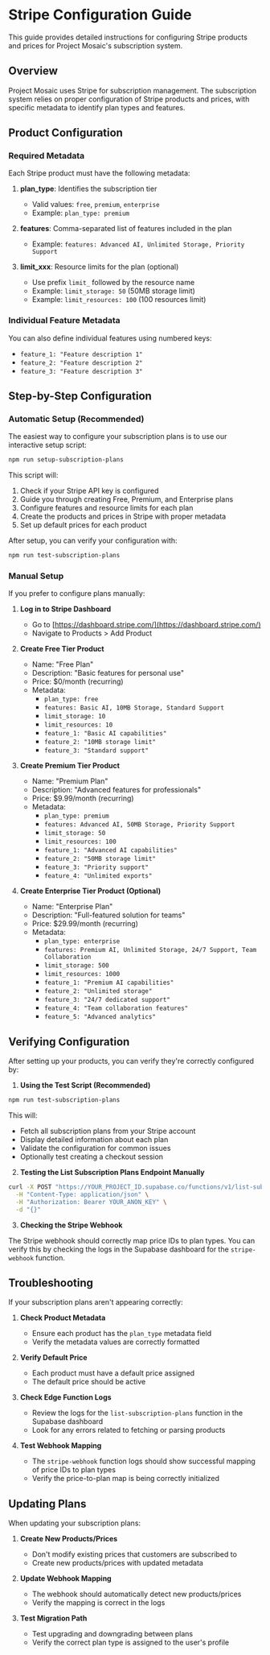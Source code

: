 # Stripe Configuration Guide

This guide provides detailed instructions for configuring Stripe products and prices for Project Mosaic's subscription system.

## Overview

Project Mosaic uses Stripe for subscription management. The subscription system relies on proper configuration of Stripe products and prices, with specific metadata to identify plan types and features.

## Product Configuration

### Required Metadata

Each Stripe product must have the following metadata:

1. **plan_type**: Identifies the subscription tier
   - Valid values: `free`, `premium`, `enterprise`
   - Example: `plan_type: premium`

2. **features**: Comma-separated list of features included in the plan
   - Example: `features: Advanced AI, Unlimited Storage, Priority Support`

3. **limit_xxx**: Resource limits for the plan (optional)
   - Use prefix `limit_` followed by the resource name
   - Example: `limit_storage: 50` (50MB storage limit)
   - Example: `limit_resources: 100` (100 resources limit)

### Individual Feature Metadata

You can also define individual features using numbered keys:

- `feature_1: "Feature description 1"`
- `feature_2: "Feature description 2"`
- `feature_3: "Feature description 3"`

## Step-by-Step Configuration

### Automatic Setup (Recommended)

The easiest way to configure your subscription plans is to use our interactive setup script:

```bash
npm run setup-subscription-plans
```

This script will:
1. Check if your Stripe API key is configured
2. Guide you through creating Free, Premium, and Enterprise plans
3. Configure features and resource limits for each plan
4. Create the products and prices in Stripe with proper metadata
5. Set up default prices for each product

After setup, you can verify your configuration with:

```bash
npm run test-subscription-plans
```

### Manual Setup

If you prefer to configure plans manually:

1. **Log in to Stripe Dashboard**
   - Go to [https://dashboard.stripe.com/](https://dashboard.stripe.com/)
   - Navigate to Products > Add Product

2. **Create Free Tier Product**
   - Name: "Free Plan"
   - Description: "Basic features for personal use"
   - Price: $0/month (recurring)
   - Metadata:
     - `plan_type: free`
     - `features: Basic AI, 10MB Storage, Standard Support`
     - `limit_storage: 10`
     - `limit_resources: 10`
     - `feature_1: "Basic AI capabilities"`
     - `feature_2: "10MB storage limit"`
     - `feature_3: "Standard support"`

3. **Create Premium Tier Product**
   - Name: "Premium Plan"
   - Description: "Advanced features for professionals"
   - Price: $9.99/month (recurring)
   - Metadata:
     - `plan_type: premium`
     - `features: Advanced AI, 50MB Storage, Priority Support`
     - `limit_storage: 50`
     - `limit_resources: 100`
     - `feature_1: "Advanced AI capabilities"`
     - `feature_2: "50MB storage limit"`
     - `feature_3: "Priority support"`
     - `feature_4: "Unlimited exports"`

4. **Create Enterprise Tier Product (Optional)**
   - Name: "Enterprise Plan"
   - Description: "Full-featured solution for teams"
   - Price: $29.99/month (recurring)
   - Metadata:
     - `plan_type: enterprise`
     - `features: Premium AI, Unlimited Storage, 24/7 Support, Team Collaboration`
     - `limit_storage: 500`
     - `limit_resources: 1000`
     - `feature_1: "Premium AI capabilities"`
     - `feature_2: "Unlimited storage"`
     - `feature_3: "24/7 dedicated support"`
     - `feature_4: "Team collaboration features"`
     - `feature_5: "Advanced analytics"`

## Verifying Configuration

After setting up your products, you can verify they're correctly configured by:

1. **Using the Test Script (Recommended)**

```bash
npm run test-subscription-plans
```

This will:
- Fetch all subscription plans from your Stripe account
- Display detailed information about each plan
- Validate the configuration for common issues
- Optionally test creating a checkout session

2. **Testing the List Subscription Plans Endpoint Manually**

```bash
curl -X POST "https://YOUR_PROJECT_ID.supabase.co/functions/v1/list-subscription-plans" \
  -H "Content-Type: application/json" \
  -H "Authorization: Bearer YOUR_ANON_KEY" \
  -d "{}"
```

3. **Checking the Stripe Webhook**

The Stripe webhook should correctly map price IDs to plan types. You can verify this by checking the logs in the Supabase dashboard for the `stripe-webhook` function.

## Troubleshooting

If your subscription plans aren't appearing correctly:

1. **Check Product Metadata**
   - Ensure each product has the `plan_type` metadata field
   - Verify the metadata values are correctly formatted

2. **Verify Default Price**
   - Each product must have a default price assigned
   - The default price should be active

3. **Check Edge Function Logs**
   - Review the logs for the `list-subscription-plans` function in the Supabase dashboard
   - Look for any errors related to fetching or parsing products

4. **Test Webhook Mapping**
   - The `stripe-webhook` function logs should show successful mapping of price IDs to plan types
   - Verify the price-to-plan map is being correctly initialized

## Updating Plans

When updating your subscription plans:

1. **Create New Products/Prices**
   - Don't modify existing prices that customers are subscribed to
   - Create new products/prices with updated metadata

2. **Update Webhook Mapping**
   - The webhook should automatically detect new products/prices
   - Verify the mapping is correct in the logs

3. **Test Migration Path**
   - Test upgrading and downgrading between plans
   - Verify the correct plan type is assigned to the user's profile
